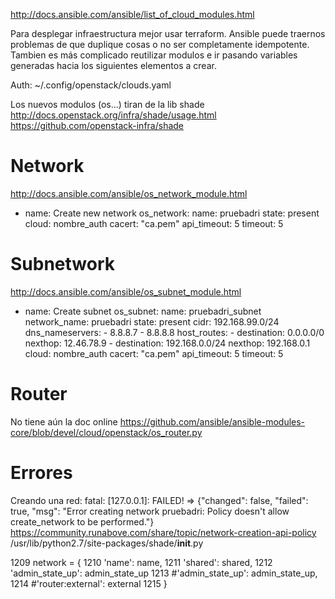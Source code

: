 http://docs.ansible.com/ansible/list_of_cloud_modules.html

Para desplegar infraestructura mejor usar terraform.
Ansible puede traernos problemas de que duplique cosas o no ser completamente idempotente.
Tambien es más complicado reutilizar modulos e ir pasando variables generadas hacia los siguientes elementos a crear.


Auth: ~/.config/openstack/clouds.yaml

Los nuevos modulos (os...) tiran de la lib shade
http://docs.openstack.org/infra/shade/usage.html
https://github.com/openstack-infra/shade



# Network
http://docs.ansible.com/ansible/os_network_module.html

  - name: Create new network
    os_network:
      name: pruebadri
      state: present
      cloud: nombre_auth
      cacert: "ca.pem"
      api_timeout: 5
      timeout: 5

# Subnetwork
http://docs.ansible.com/ansible/os_subnet_module.html

  - name: Create subnet 
    os_subnet:
      name: pruebadri_subnet
      network_name: pruebadri
      state: present
      cidr: 192.168.99.0/24
      dns_nameservers:
         - 8.8.8.7
         - 8.8.8.8
      host_routes:
         - destination: 0.0.0.0/0
           nexthop: 12.46.78.9
         - destination: 192.168.0.0/24
           nexthop: 192.168.0.1
      cloud: nombre_auth
      cacert: "ca.pem"
      api_timeout: 5
      timeout: 5

# Router
No tiene aún la doc online
https://github.com/ansible/ansible-modules-core/blob/devel/cloud/openstack/os_router.py





# Errores
Creando una red:
fatal: [127.0.0.1]: FAILED! => {"changed": false, "failed": true, "msg": "Error creating network pruebadri: Policy doesn't allow create_network to be performed."}
https://community.runabove.com/share/topic/network-creation-api-policy
/usr/lib/python2.7/site-packages/shade/__init__.py

  1209          network = {
  1210              'name': name,
  1211              'shared': shared,
  1212              'admin_state_up': admin_state_up
  1213              #'admin_state_up': admin_state_up,
  1214              #'router:external': external
  1215          }


